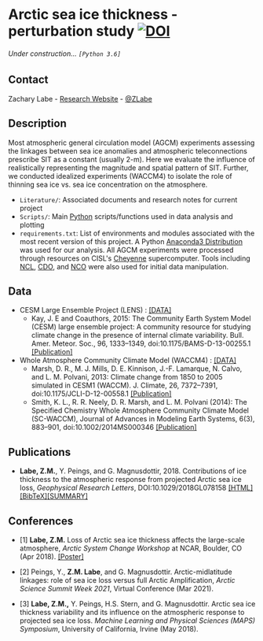 # Arctic sea ice thickness - perturbation study [![DOI](https://zenodo.org/badge/DOI/10.5281/zenodo.1210287.svg)](https://doi.org/10.5281/zenodo.1210287)


###### Under construction... ```[Python 3.6]```

## Contact
Zachary Labe - [Research Website](http://sites.uci.edu/zlabe/) - [@ZLabe](https://twitter.com/ZLabe)

## Description
Most atmospheric general circulation model (AGCM) experiments assessing the linkages between sea ice anomalies and atmospheric teleconnections prescribe SIT as a constant (usually 2-m). Here we evaluate the influence of realistically representing the magnitude and spatial pattern of SIT. Further, we conducted idealized experiments (WACCM4) to isolate the role of thinning sea ice vs. sea ice concentration on the atmosphere.

+ ```Literature/```: Associated documents and research notes for current project
+ ```Scripts/```: Main [Python](https://www.python.org/) scripts/functions used in data analysis and plotting
+ ```requirements.txt```: List of environments and modules associated with the most recent version of this project. A Python [Anaconda3 Distribution](https://docs.continuum.io/anaconda/) was used for our analysis. All AGCM experiments were processed through resources on CISL's [Cheyenne](https://www2.cisl.ucar.edu/resources/computational-systems/cheyenne) supercomputer. Tools including [NCL](https://www.ncl.ucar.edu/), [CDO](https://code.mpimet.mpg.de/projects/cdo), and [NCO](http://nco.sourceforge.net/) were also used for initial data manipulation.

## Data
+ CESM Large Ensemble Project (LENS) : [[DATA]](http://www.cesm.ucar.edu/projects/community-projects/LENS/data-sets.html)
    + Kay, J. E and Coauthors, 2015: The Community Earth System Model (CESM) large ensemble project: A community resource for studying climate change in the presence of internal climate variability. Bull. Amer. Meteor. Soc., 96, 1333–1349, doi:10.1175/BAMS-D-13-00255.1 [[Publication]](http://journals.ametsoc.org/doi/full/10.1175/BAMS-D-13-00255.1)
+ Whole Atmosphere Community Climate Model (WACCM4) : [[DATA]](http://www.cesm.ucar.edu/working_groups/Whole-Atmosphere/code-release.html)
    + Marsh, D. R., M. J. Mills, D. E. Kinnison, J.-F. Lamarque, N. Calvo, and L. M. Polvani, 2013: Climate change from 1850 to 2005 simulated in CESM1 (WACCM). J. Climate, 26, 7372–7391, doi:10.1175/JCLI-D-12-00558.1 [[Publication]](http://journals.ametsoc.org/doi/abs/10.1175/BAMS-D-13-00255.1)
    + Smith, K. L., R. R. Neely, D. R. Marsh, and L. M. Polvani (2014): The Specified Chemistry Whole Atmosphere Community Climate Model (SC-WACCM), Journal of Advances in Modeling Earth Systems, 6(3), 883–901, doi:10.1002/2014MS000346 [[Publication]](https://agupubs.onlinelibrary.wiley.com/doi/full/10.1002/2014MS000346)


## Publications
+ **Labe, Z.M.**, Y. Peings, and G. Magnusdottir, 2018. Contributions of ice thickness to the atmospheric response from projected Arctic sea ice loss, *Geophysical Research Letters*, DOI:10.1029/2018GL078158 [[HTML]](https://agupubs.onlinelibrary.wiley.com/doi/10.1029/2018GL078158)[[BibTeX]](http://sites.uci.edu/zlabe/files/2018/05/LabeSITagcm_2018b_BibTex.pdf)[[SUMMARY]](http://sites.uci.edu/zlabe/effects-of-sea-ice-thickness-loss/)


## Conferences
+ [1] **Labe, Z.M.** Loss of Arctic sea ice thickness affects the large-scale atmosphere, *Arctic System Change Workshop* at NCAR, Boulder, CO (Apr 2018). [[Poster]](https://sites.uci.edu/zlabe/files/2019/09/ZLabe_042018_BigIdeaPoster.pdf)

+ [2] Peings, Y., **Z.M. Labe**, and G. Magnusdottir. Arctic-midlatitude linkages: role of sea ice loss versus full Arctic Amplification, *Arctic Science Summit Week 2021*, Virtual Conference (Mar 2021).

+ [3] **Labe, Z.M.,** Y. Peings, H.S. Stern, and G. Magnusdottir. Arctic sea ice thickness variability and its influence on the atmospheric response to projected sea ice loss. *Machine Learning and Physical Sciences (MAPS) Symposium*, University of California, Irvine (May 2018).
